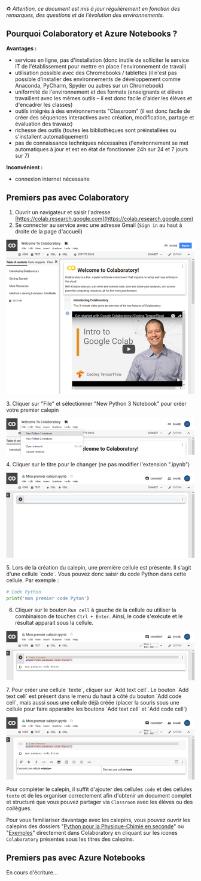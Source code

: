 ♻️ _Attention, ce document est mis à jour régulièrement en fonction des remarques, des questions et de l'évolution des environnements._

## Pourquoi Colaboratory et Azure Notebooks ?

**Avantages :**
* services en ligne, pas d'installation (donc inutile de solliciter le service IT de l'établissement pour mettre en place l'environnement de travail)
* utilisation possible avec des Chromebooks / tablettes (il n'est pas possible d'installer des environnements de développement comme Anaconda, PyCharm, Spyder ou autres sur un Chromebook)
* uniformité de l'environnement et des formats (enseignants et élèves travaillent avec les mêmes outils – il est donc facile d'aider les élèves et d'encadrer les classes)
* outils intégrés à des environnements "Classroom" (il est donc facile de créer des séquences interactives avec création, modification, partage et évaluation des travaux)
* richesse des outils (toutes les bibliothèques sont préinstallées ou s'installent automatiquement)
* pas de connaissance techniques nécessaires (l'environnement se met automatiques à jour et est en état de fonctionner 24h sur 24 et 7 jours sur 7)

**Inconvénient :**
* connexion internet nécessaire


## Premiers pas avec Colaboratory
1. Ouvrir un navigateur et saisir l'adresse [https://colab.research.google.com](https://colab.research.google.com)
2. Se connecter au service avec une adresse Gmail (`Sign in` au haut à droite de la page d'accueil)
<p align="center"><img src="https://raw.githubusercontent.com/codekodo/documentation/master/guides/premiers-pas-01.png" /></p>
3. Cliquer sur "File" et sélectionner "New Python 3 Notebook" pour créer votre premier calepin
<p align="center"><img src="https://raw.githubusercontent.com/codekodo/documentation/master/guides/premiers-pas-02.png" /></p>
4. Cliquer sur le titre pour le changer (ne pas modifier l'extension ".ipynb")
<p align="center"><img src="https://raw.githubusercontent.com/codekodo/documentation/master/guides/premiers-pas-03.png" /></p>
5. Lors de la création du calepin, une première cellule est présente. Il s'agit d'une cellule `code`. Vous pouvez donc saisir du code Python dans cette cellule. Par exemple :

```python
# Code Python
print('mon premier code Pyton')
```

6. Cliquer sur le bouton `Run cell` à gauche de la cellule ou utiliser la combinaison de touches `Ctrl + Enter`. Ainsi, le code s'exécute et le résultat apparait sous la cellule.
<p align="center"><img src="https://raw.githubusercontent.com/codekodo/documentation/master/guides/premiers-pas-04.png" /></p>
7. Pour créer une cellule `texte`, cliquer sur `Add text cell`. Le bouton `Add text cell` est présent dans le menu du haut à côté du bouton `Add code cell`, mais aussi sous une cellule déjà créée (placer la souris sous une cellule pour faire apparaitre les boutons `Add text cell` et `Add code cell`)
<p align="center"><img src="https://raw.githubusercontent.com/codekodo/documentation/master/guides/premiers-pas-05.png" /></p>

Pour compléter le calepin, il suffit d'ajouter des cellules `code` et des cellules `texte` et de les organiser correctement afin d'obtenir un document complet et structuré que vous pouvez partager via `Classroom` avec les élèves ou des collègues.

Pour vous familiariser davantage avec les calepins, vous pouvez ouvrir les calepins des dossiers "[Python pour la Physique-Chimie en seconde](https://www.codekodo.net/course/60)" ou "[Exemples](https://www.codekodo.net/course/60)" directement dans Colaboratory en cliquant sur les icones `Colaboratory` présentes sous les titres des calepins.

## Premiers pas avec Azure Notebooks
En cours d'écriture...
